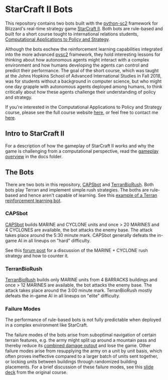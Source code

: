 # StarCraft II Bots

This repository contains two bots built with the [python-sc2](https://github.com/Dentosal/python-sc2) framework for Blizzard's real-time strategy game [StarCraft II](https://en.wikipedia.org/wiki/StarCraft_II:_Wings_of_Liberty). Both bots are rule-based and built for a short course tought to international relations students, [Computational Applications to Policy and Strategy](https://github.com/SAIS-S2S-Technology/Roadmap/blob/master/CAPS/CAPS_course_website.md). 

Although the bots eschew the reinforcement learning capabilities integrated into the more advanced [pysc2](https://github.com/deepmind/pysc2) framework, they hold interesting lessons for thinking about how autonomous agents might interact with a complex environment and how humans developing the agents can control and predict their performance. The goal of the short course, which was taught at the Johns Hopkins School of Advanced International Studies in Fall 2018, was for students without a background in computer science, but who might one day grapple with autonomous agents deployed among humans, to think critically about how these agents challenge their understanding of policy and strategy. 

If you're interested in the Computational Applications to Policy and Strategy course, please see the full course website [here](https://github.com/SAIS-S2S-Technology/Roadmap/blob/master/CAPS/CAPS_course_website.md), or feel free to contact me [here](https://leoklenner.com/).

## Intro to StarCraft II

For a description of how the gameplay of StarCraft II works and why the game is challenging from a computational perspective, read the [gameplay overview](https://github.com/LeoQK/SC2-Bots/blob/master/docs/SC2_Overview.md) in the docs folder.

## The Bots

There are two bots in this repository, [CAPSbot](https://github.com/LeoQK/SC2-Bots/blob/master/bots/CapsBot.py) and [TerranBioRush](https://github.com/LeoQK/SC2-Bots/blob/master/bots/TerranBioRush.py). Both bots play Terran and implement simple rush strategies. The boths are rule-based and hence aren't capable of learning. See this [example of a Terran reinforcement learning bot](https://github.com/skjb/pysc2-tutorial/blob/master/Reinforcement%20Learning%20Terran%20Bot/learning_agent.py). 

### CAPSbot

[CAPSbot](https://github.com/LeoQK/SC2-Bots/blob/master/bots/CapsBot.py) builds MARINE and CYCLONE units and once > 20 MARINES and 4 CYCLONES are available, the bot attacks the enemy base. The attack takes place around the 5:30 minute mark. CAPSbot generally defeats the in-game AI in all lineups on "hard" difficulty.  

See this [forum post](https://us.battle.net/forums/en/sc2/topic/20762966106) for a discussion of the MARINE + CYCLONE rush strategy and how to counter it. 

### TerranBioRush

[TerranBioRush](https://github.com/LeoQK/SC2-Bots/blob/master/bots/TerranBioRush.py) builds only MARINE units from 4 BARRACKS buildings and once > 12 MARINES are available, the bot attacks the enemy base. The attack takes place around the 3:00 minute mark. TerranBioRush mostly defeats the in-game AI in all lineups on "elite" difficulty. 

### Failure Modes

The performance of rule-based bots is not fully predictable when deployed in a complex environment like StarCraft. 

The failure modes of the bots arise from suboptimal navigation of certain terrain features, e.g. the army might split up around a mountain pass and thereby reduce its [combined damage output](https://en.wikipedia.org/wiki/Lanchester%27s_laws#Lanchester's_square_law) and lose the game. Other failure modes arise from resupplying the army on a unit by unit basis, which often proves ineffective compared to a larger batch of units sent together, or locking units between buildings through randomized building placements. For a brief discussion of these failure modes, see this [slide deck](https://github.com/SAIS-S2S-Technology/Roadmap/blob/master/CAPS/Slides/CAPS%2003%20Building%20a%20Rule-Based%20StarCraft%20II%20Bot.pdf) from the original course. 

